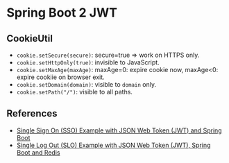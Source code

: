 # Spring Boot 2 JWT

## CookieUtil
- `cookie.setSecure(secure)`: secure=true => work on HTTPS only.
- `cookie.setHttpOnly(true)`: invisible to JavaScript.
- `cookie.setMaxAge(maxAge)`: maxAge=0: expire cookie now, maxAge<0: expire cookiie on browser exit.
- `cookie.setDomain(domain)`: visible to `domain` only.
- `cookie.setPath("/")`: visible to all paths.

## References
- [Single Sign On (SSO) Example with JSON Web Token (JWT) and Spring Boot](https://hellokoding.com/spring-boot/security-sso-jwt/#source-code)
- [Single Log Out (SLO) Example with JSON Web Token (JWT), Spring Boot and Redis](https://hellokoding.com/spring-boot/security-slo-jwt/)
